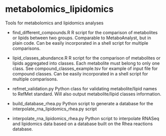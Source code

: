 # metabolomics_lipidomics
Tools for metabolomics and lipidomics analyses

- find_different_compounds.R
  R script for the comparison of metabolites or lipids between two groups.
  Comparable to MetaboAnalyst, but in plain code.
  Can be easily incorporated in a shell script for multiple comparisons.

- lipid_classes_abundance.R
  R script for the comparison of metabolites or lipids aggregated into classes.
  Each metabolite must belong to only one class.
  See compound_classes_example.tsv for example of input file for compound classes.
  Can be easily incorporated in a shell script for multiple comparisons.

- refmet_validation.py
  Python class for validating metabolite/lipid names to RefMet standard.
  Will also output metabolite/lipid classes information.

- build_database_rhea.py
  Python script to generate a database for the interpolate_rna_lipidomics_rhea.py script

- interpolate_rna_lipidomics_rhea.py
  Python script to interpolate RNASeq and lipidomics data based on a database built on the Rhea
  reactions database.